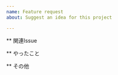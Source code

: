 ```yaml
---
name: Feature request
about: Suggest an idea for this project

---
```


** 関連Issue

** やったこと

** その他
